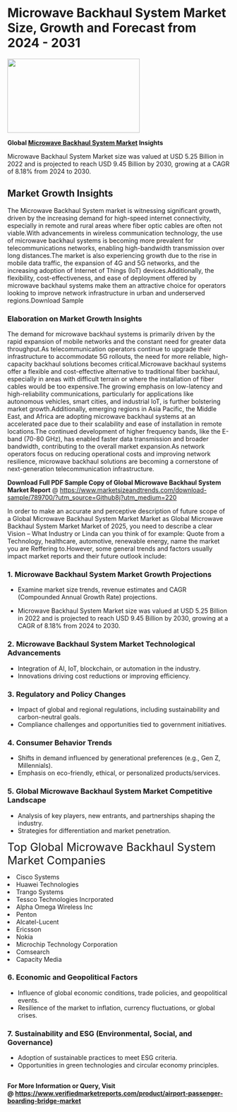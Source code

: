 <H1>Microwave Backhaul System Market Size, Growth and Forecast from 2024 - 2031</H1><img class="aligncenter size-medium wp-image-584254" src="https://thirdeyenews.in/wp-content/uploads/2024/09/Global-Market-Research-300x168.jpeg" alt="" width="300" height="168" /><p><strong>Global&nbsp;<a href="https://www.marketsizeandtrends.com/download-sample/789700/?utm_source=Github8j?utm_medium=220">Microwave Backhaul System Market</a> Insights</strong></p><p>Microwave Backhaul System Market size was valued at USD 5.25 Billion in 2022 and is projected to reach USD 9.45 Billion by 2030, growing at a CAGR of 8.18% from 2024 to 2030.</p><p><h2>Market Growth Insights</h2> The Microwave Backhaul System market is witnessing significant growth, driven by the increasing demand for high-speed internet connectivity, especially in remote and rural areas where fiber optic cables are often not viable.With advancements in wireless communication technology, the use of microwave backhaul systems is becoming more prevalent for telecommunications networks, enabling high-bandwidth transmission over long distances.The market is also experiencing growth due to the rise in mobile data traffic, the expansion of 4G and 5G networks, and the increasing adoption of Internet of Things (IoT) devices.Additionally, the flexibility, cost-effectiveness, and ease of deployment offered by microwave backhaul systems make them an attractive choice for operators looking to improve network infrastructure in urban and underserved regions.Download Sample <h3>Elaboration on Market Growth Insights</h3> The demand for microwave backhaul systems is primarily driven by the rapid expansion of mobile networks and the constant need for greater data throughput.As telecommunication operators continue to upgrade their infrastructure to accommodate 5G rollouts, the need for more reliable, high-capacity backhaul solutions becomes critical.Microwave backhaul systems offer a flexible and cost-effective alternative to traditional fiber backhaul, especially in areas with difficult terrain or where the installation of fiber cables would be too expensive.The growing emphasis on low-latency and high-reliability communications, particularly for applications like autonomous vehicles, smart cities, and industrial IoT, is further bolstering market growth.Additionally, emerging regions in Asia Pacific, the Middle East, and Africa are adopting microwave backhaul systems at an accelerated pace due to their scalability and ease of installation in remote locations.The continued development of higher frequency bands, like the E-band (70-80 GHz), has enabled faster data transmission and broader bandwidth, contributing to the overall market expansion.As network operators focus on reducing operational costs and improving network resilience, microwave backhaul solutions are becoming a cornerstone of next-generation telecommunication infrastructure.</p><p><span class=""><strong>Download Full PDF Sample Copy of Global Microwave Backhaul System Market Report</strong> @ <a href="https://www.marketsizeandtrends.com/download-sample/789700/?utm_source=Github8j?utm_medium=220" target="_blank">https://www.marketsizeandtrends.com/download-sample/789700/?utm_source=Github8j?utm_medium=220</a></span></p><p>In order to make an accurate and perceptive description of future scope of a Global&nbsp;Microwave Backhaul System Market Market as Global&nbsp;Microwave Backhaul System Market Market of 2025, you need to describe a clear Vision &ndash; What Industry or Linda can you think of for example: Quote from a Technology, healthcare, automotive, renewable energy, name the market you are Reffering to.However, some general trends and factors usually impact market reports and their future outlook include:</p><h3>1.&nbsp;<strong>Microwave Backhaul System Market Growth Projections</strong></h3><ul><li>Examine market size trends, revenue estimates and CAGR (Compounded Annual Growth Rate) projections.</li><li><p>Microwave Backhaul System Market size was valued at USD 5.25 Billion in 2022 and is projected to reach USD 9.45 Billion by 2030, growing at a CAGR of 8.18% from 2024 to 2030.</p></li></ul><h3>2.&nbsp;<strong>Microwave Backhaul System Market Technological Advancements</strong></h3><ul><li>Integration of AI, IoT, blockchain, or automation in the industry.</li><li>Innovations driving cost reductions or improving efficiency.</li></ul><h3>3.&nbsp;<strong>Regulatory and Policy Changes</strong></h3><ul><li>Impact of global and regional regulations, including sustainability and carbon-neutral goals.</li><li>Compliance challenges and opportunities tied to government initiatives.</li></ul><h3>4.&nbsp;<strong>Consumer Behavior Trends</strong></h3><ul><li>Shifts in demand influenced by generational preferences (e.g., Gen Z, Millennials).</li><li>Emphasis on eco-friendly, ethical, or personalized products/services.</li></ul><h3>5.&nbsp;<strong>Global Microwave Backhaul System Market Competitive Landscape</strong></h3><ul><li>Analysis of key players, new entrants, and partnerships shaping the industry.</li><li>Strategies for differentiation and market penetration.</li></ul><p data-pm-slice="1 1 []"><span style="color: inherit; font-family: inherit; font-size: 25px;">Top Global Microwave Backhaul System Market Companies</span></p><div class="" data-test-id=""><p><li>Cisco Systems</li><li> Huawei Technologies</li><li> Trango Systems</li><li> Tessco Technologies Incrporated</li><li> Alpha Omega Wireless Inc</li><li> Penton</li><li> Alcatel-Lucent</li><li> Ericsson</li><li> Nokia</li><li> Microchip Technology Corporation</li><li> Comsearch</li><li> Capacity Media</li></p></div><h3>6.&nbsp;<strong>Economic and Geopolitical Factors</strong></h3><ul><li>Influence of global economic conditions, trade policies, and geopolitical events.</li><li>Resilience of the market to inflation, currency fluctuations, or global crises.</li></ul><h3>7.&nbsp;<strong>Sustainability and ESG (Environmental, Social, and Governance)</strong></h3><ul><li>Adoption of sustainable practices to meet ESG criteria.</li><li>Opportunities in green technologies and circular economy principles.</li></ul><h2><strong style="font-size: 14px;">For More Information or Query, Visit @&nbsp;</strong><a style="background-color: #ffffff; font-size: 14px;" href="https://www.marketsizeandtrends.com/report/microwave-backhaul-system-market/" target="_blank">https://www.verifiedmarketreports.com/product/airport-passenger-boarding-bridge-market</a></h2>